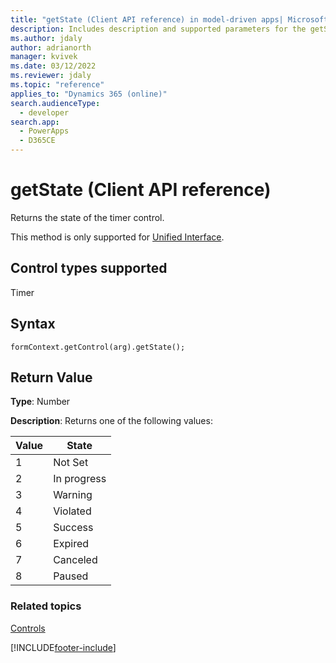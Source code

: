 ```yaml
---
title: "getState (Client API reference) in model-driven apps| MicrosoftDocs"
description: Includes description and supported parameters for the getState method.
ms.author: jdaly
author: adrianorth
manager: kvivek
ms.date: 03/12/2022
ms.reviewer: jdaly
ms.topic: "reference"
applies_to: "Dynamics 365 (online)"
search.audienceType: 
  - developer
search.app: 
  - PowerApps
  - D365CE
---
```

# getState (Client API reference)

Returns the state of the timer control.

This method is only supported for [Unified Interface](/dynamics365/get-started/whats-new/customer-engagement/new-in-july-2017-update#unified-interface-framework-for-new-apps). 

## Control types supported

Timer

## Syntax

`formContext.getControl(arg).getState();`

## Return Value

**Type**: Number

**Description**: Returns one of the following values:

|Value | State |
|--|--|
|1 | Not Set|
|2 | In progress|
|3 | Warning|
|4 | Violated|
|5 | Success|
|6 | Expired|
|7 | Canceled|
|8 | Paused|

### Related topics

[Controls](../controls.md)


[!INCLUDE[footer-include](../../../../../includes/footer-banner.md)]